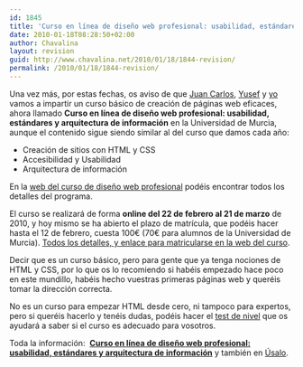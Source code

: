 ```yaml
---
id: 1845
title: 'Curso en línea de diseño web profesional: usabilidad, estándares y arquitectura de información'
date: 2010-01-18T08:28:50+02:00
author: Chavalina
layout: revision
guid: http://www.chavalina.net/2010/01/18/1844-revision/
permalink: /2010/01/18/1844-revision/
---
```

Una vez más, por estas fechas, os aviso de que [Juan Carlos](http://usalo.es/los-autores#jc), [Yusef](http://www.nosolousabilidad.com/hassan/) y [yo](http://www.inmabermejo.com/) vamos a impartir un curso básico de creación de páginas web eficaces, ahora llamado **Curso en línea de diseño web profesional: usabilidad, estándares y arquitectura de información** en la Universidad de Murcia, aunque el contenido sigue siendo similar al del curso que damos cada año:

  * Creación de sitios con HTML y CSS
  * Accesibilidad y Usabilidad
  * Arquitectura de información

En la [web del curso de diseño web profesional](http://www.um.es/estudios/cursos/webpro/) podéis encontrar todos los detalles del programa.

El curso se realizará de forma **online del 22 de febrero al 21 de marzo** de 2010, y hoy mismo se ha abierto el plazo de matrícula, que podéis hacer hasta el 12 de febrero, cuesta 100€ (70€ para alumnos de la Universidad de Murcia). [Todos los detalles, y enlace para matricularse en la web del curso](http://www.um.es/estudios/cursos/webpro/).

Decir que es un curso básico, pero para gente que ya tenga nociones de HTML y CSS, por lo que os lo recomiendo si habéis empezado hace poco en este mundillo, habéis hecho vuestras primeras páginas web y queréis tomar la dirección correcta.

No es un curso para empezar HTML desde cero, ni tampoco para expertos, pero si queréis hacerlo y tenéis dudas, podéis hacer el [test de nivel](http://www.um.es/estudios/cursos/webpro/form.php) que os ayudará a saber si el curso es adecuado para vosotros.

Toda la información:  [**Curso en línea de diseño web profesional: usabilidad, estándares y arquitectura de información**](http://www.um.es/estudios/cursos/webpro/) y también en [Úsalo](http://usalo.es/385/curso-en-linea-de-diseno-web-profesional-usabilidad-estandares-y-arquitectura-de-informacion/).